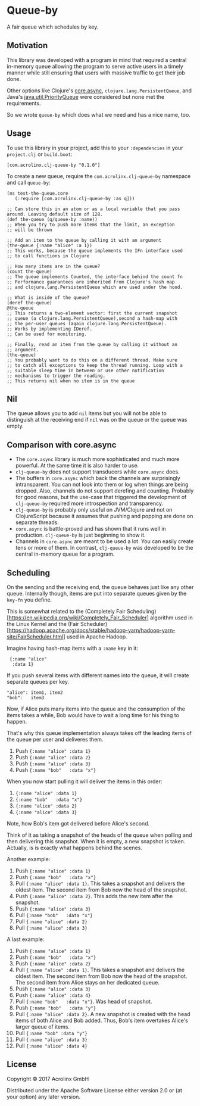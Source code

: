# Queue-by

A fair queue which schedules by key.

## Motivation

This library was developed with a program in mind that required a
central in-memory queue allowing the program to serve active users in
a timely manner while still ensuring that users with massive traffic
to get their job done.

Other options like
Clojure's [core.async](https://github.com/clojure/core.async),
`clojure.lang.PersistentQueue`, and
Java's
[java.util.PriorityQueue](https://docs.oracle.com/javase/8/docs/api/java/util/PriorityQueue.html) were
considered but none met the requirements.

So we wrote `queue-by` which does what we need and has a nice name,
too.

## Usage

To use this library in your project, add this to your `:dependencies`
in your `project.clj` or `build.boot`:

    [com.acrolinx.clj-queue-by "0.1.0"]
    
To create a new queue, require the `com.acrolinx.clj-queue-by`
namespace and call `queue-by`:

    (ns test-the-queue.core
       (:require [com.acrolinx.clj-queue-by :as q]))
    
    ;; Can store this in an atom or as a local variable that you pass
    around. Leaving default size of 128.
    (def the-queue (q/queue-by :name))
    ;; When you try to push more items that the limit, an exception
    ;; will be thrown
    
    ;; Add an item to the queue by calling it with an argument
    (the-queue {:name "alice" :a 1})
    ;; This works, because the queue implements the IFn interface used
    ;; to call functions in Clojure
    
    ;; How many items are in the queue?
    (count the-queue)
    ;; The queue implements Counted, the interface behind the count fn
    ;; Performance guarantees are inherited from Clojure's hash map
    ;; and clojure.lang.PersistentQueue which are used under the hood. 
    
    ;; What is inside of the queue?
    (deref the-queue)
    @the-queue
    ;; This returns a two-element vector: first the current snapshot
    ;; queue (a clojure.lang.PersistentQueue),second a hash-map with
    ;; the per-user queues (again clojure.lang.PersistentQueue).
    ;; Works by implementing IDeref. 
    ;; Can be used for monitoring.
    
    ;; Finally, read an item from the queue by calling it without an
    ;; argument.
    (the-queue)
    ;; You probably want to do this on a different thread. Make sure
    ;; to catch all exceptions to keep the thread running. Loop with a
    ;; suitable sleep time in between or use other notification
    ;; mechanisms to trigger the reading.
    ;; This returns nil when no item is in the queue
    
## Nil

The queue allows you to add `nil` items but you will not be able to
distinguish at the receiving end if `nil` was on the queue or the
queue was empty.

## Comparison with core.async

* The `core.async` library is much more sophisticated and much more
  powerful. At the same time it is also harder to use. 
* `clj-queue-by` does not support transducers while `core.async` does.
* The buffers in `core.async` which back the channels are surprisingly
  intransparent. You can not look into them or log when things are
  being dropped. Also, channels do not support derefing and
  counting. Probably for good reasons, but the use-case that triggered
  the development of `clj-queue-by` required more introspection and
  transparency.
* `clj-queue-by` is probably only useful on JVM/Clojure and not on
  ClojureScript because it assumes that pushing and popping are done
  on separate threads.
* `core.async` is battle-proved and has shown that it runs well in
  production. `clj-queue-by` is just beginning to show it. 
* Channels in `core.async` are meant to be used a lot. You can easily
  create tens or more of them. In contrast, `clj-queue-by` was
  developed to be the central in-memory queue for a program.

## Scheduling

On the sending and the receiving end, the queue behaves just like any
other queue. Internally though, items are put into separate queues
given by the `key-fn` you define.

This is somewhat related to the (Completely Fair
Scheduling)[https://en.wikipedia.org/wiki/Completely_Fair_Scheduler]
algorithm used in the Linux Kernel and the (Fair
Scheduler)[https://hadoop.apache.org/docs/stable/hadoop-yarn/hadoop-yarn-site/FairScheduler.html]
used in Apache Hadoop.

Imagine having hash-map items with a `:name` key in it:

     {:name "alice"
      :data 1}

If you push several items with different names into the queue, it will
create separate queues per key.

    "alice": item1, item2
    "bob":   item3

Now, if Alice puts many items into the queue and the consumption of
the items takes a while, Bob would have to wait a long time for his
thing to happen.

That's why this queue implementation always takes off the leading
items of the queue per user and deliveres them.

1. Push `{:name "alice" :data 1}`
2. Push `{:name "alice" :data 2}`
3. Push `{:name "alice" :data 3}`
4. Push `{:name "bob"   :data "x"}`

When you now start pulling it will deliver the items in this order:

1. `{:name "alice" :data 1}`
2. `{:name "bob"   :data "x"}`
3. `{:name "alice" :data 2}`
4. `{:name "alice" :data 3}`

Note, how Bob's item got delivered before Alice's second. 

Think of it as taking a snapshot of the heads of the queue when
polling and then delivering this snapshot. When it is empty, a new
snapshot is taken.  Actually, is is exactly what happens behind the
scenes. 

Another example:

1. Push `{:name "alice" :data 1}`
2. Push `{:name "bob"   :data "x"}`
3. Pull `{:name "alice" :data 1}`. This takes a snapshot and delivers
   the oldest item. The second item from Bob now the head of the
   snapshot.
4. Push `{:name "alice" :data 2}`. This adds the new item after the
   snapshot.
5. Push `{:name "alice" :data 3}`
6. Pull `{:name "bob"   :data "x"}`
7. Pull `{:name "alice" :data 2}`
8. Pull `{:name "alice" :data 3}`

A last example:

1. Push `{:name "alice" :data 1}`
2. Push `{:name "bob"   :data "x"}`
3. Push `{:name "alice" :data 2}`
4. Pull `{:name "alice" :data 1}`. This takes a snapshot and delivers
   the oldest item. The second item from Bob now the head of the
   snapshot. The second item from Alice stays on her dedicated queue.
5. Push `{:name "alice" :data 3}`
6. Push `{:name "alice" :data 4}`
7. Pull `{:name "bob"   :data "x"}`. Was head of snapshot. 
7. Push `{:name "bob"   :data "y"}`
8. Pull `{:name "alice" :data 2}`. A new snapshot is created with the
   head items of both Alice and Bob added. Thus, Bob's item overtakes
   Alice's larger queue of items.
9. Pull `{:name "bob" :data "y"}`
9. Pull `{:name "alice" :data 3}`
10. Pull `{:name "alice" :data 4}`

## License

Copyright © 2017 Acrolinx GmbH

Distributed under the Apache Software License either version 2.0 or
(at your option) any later version.

